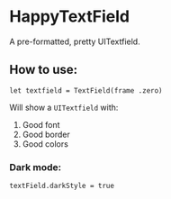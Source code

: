 # HappyTextField

A pre-formatted, pretty UITextfield. 


## How to use:

`let textfield = TextField(frame .zero)`

Will show a `UITextfield` with:
1. Good font
2. Good border
3. Good colors

### Dark mode:

`textField.darkStyle = true`
